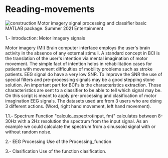 # Reading-movements

<img src="http://www.irimageco.com/wp-content/uploads/2019/01/Under-Construction-Sign-for-Locator-300x141.png" alt="construction"/>
Motor imagery signal processing and classifier basic MATLAB package. 
Summer 2021 Entertainment

1.- Introduction: Motor imagery signals
 
Motor imagery (MI) Brain computer interface employs the user's brain activity in the absence of any external stimuli. A standard concept in BCI is the translation of the user's intention via mental imagination of motor movement. The simple fact of intention helps in rehabilitation cases for patients with movement difficulties of mobility problems such as stroke patients. 
EEG signal do have a very low SNR. To improve the SNR the use of special filters and pre-processing signals may be a good stepping stone solution. An important part for BCI's is the characteristics extraction. Those characteristics are sent to a classifier to be able to tell which signal may be. On this script is meant to apply pre-processing and clasification of motor imagination EEG signals. 
The datasets used are from 3 users who are doing 3 different actions. (Word, right hand movement, left hand movement).

1.1.- Spectrum 
Function "calculo_espectro(input, fm)" calculates between 8-30Hz with a 2Hz resolution the spectrum from the input signal. As an example we could calculate the spectrum from a sinussoid signal with or without random noise. 

2.- EEG Processing
Use of the Processing_function

3.- Clasification
Use of the function clasification. 
